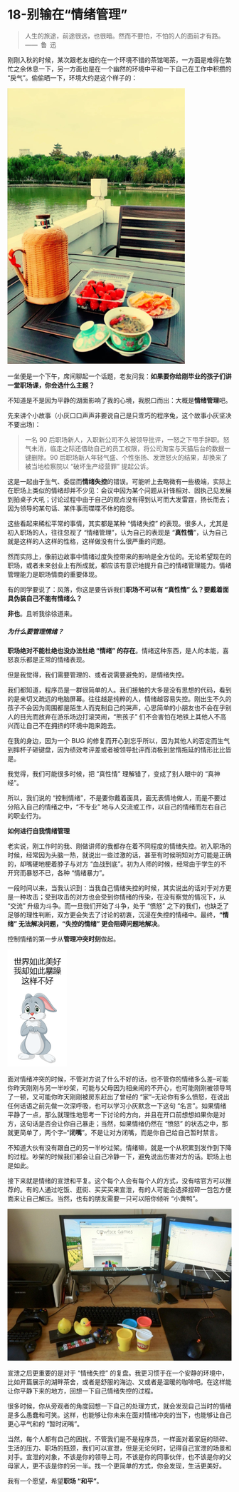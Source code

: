 # 18-**别输在“情绪管理”**

> 人生的旅途，前途很远，也很暗。然而不要怕，不怕的人的面前才有路。—— 鲁 迅

刚刚入秋的时候，某次跟老友相约在一个环境不错的茶馆喝茶，一方面是难得在繁忙之余休息一下，另一方面也是在一个幽然的环境中平和一下自己在工作中积攒的 “戾气”。偷偷晒一下，环境大约是这个样子的：

![图片描述](./assets/5e0eb46d00012d2203990618.png)

一坐便是一个下午，席间聊起一个话题，老友问我：**如果要你给刚毕业的孩子们讲一堂职场课，你会选什么主题？**

不知道是不是因为平静的湖面影响了我的心境，我脱口而出：大概是**情绪管理**吧。

先来讲个小故事（小灰口口声声非要说自己是只乖巧的程序兔，这个故事小灰坚决不要出场)：

> 一名 90 后职场新人，入职新公司不久被领导批评，一怒之下甩手辞职。怒气未消，临走之际还借助自己的员工权限，将公司淘宝与天猫后台的数据一键删除。90 后职场新人年轻气盛、个性张扬、发泄怒火的结果，却换来了被当地检察院以 “破坏生产经营罪” 提起公诉。

这是一起由于生气、委屈而**情绪失控**的错误。可能听上去略微有一些极端，实际上在职场上类似的情绪却并不少见：会议中因为某个问题从针锋相对、固执己见发展到拍桌子大吼；讨论过程中由于自己的观点没有得到认可而大发雷霆，扬长而去；因为领导的某句话、某件事而喋喋不休的抱怨。

这些看起来稀松平常的事情，其实都是某种 “情绪失控” 的表现。很多人，尤其是初入职场的人，往往忽视了 “情绪管理”，认为自己的表现是 “**真性情**”，认为自己就是这样的人这样的性格，这样做没有什么很严重的问题。

然而实际上，像前边故事中情绪过度失控带来的影响是全方位的。无论希望现在的职场，或者未来创业上有所成就，都应该有意识地提升自己的情绪管理能力。情绪管理能力是职场情商的重要体现。

有的同学要说了：风落，你这是要告诉我们**职场不可以有 “真性情” 么？要戴着面具伪装自己不能有情绪么？**

**非也**。且听我徐徐道来。

##### 为什么要管理情绪？

**职场绝对不能杜绝也没办法杜绝 “情绪” 的存在**。情绪这种东西，是人的本能，喜怒哀乐都是正常的情绪表现。

但是我觉得，我们需要管理的、或者说需要避免的，是情绪失控。

我们都知道，程序员是一群很简单的人。我们接触的大多是没有思想的代码，看到的是亲切又疏远的电脑屏幕。往往越是纯粹的人，情绪越容易失控。刚出生不久的孩子不会因为周围都是陌生人而克制自己的哭声，心思简单的小朋友也不会在乎别人的目光而放弃在游乐场边打滚哭闹，“熊孩子” 们不会害怕在地铁上其他人不高兴而让自己不在拥挤的环境中跑来跑去。

在我的身边，因为一个 BUG 的修复而开心到忘乎所以，因为其他人的否定而生气到摔杯子砸键盘，因为绩效考评差或者被领导批评而消极到怠惰拖延的情形比比皆是。

我觉得，我们可能很多时候，把 “真性情” 理解错了，变成了别人眼中的 “真神经”。

所以，我们说的 “控制情绪”，不是要你戴着面具，面无表情地做人，而是不要过分陷入自己的情绪之中，“不专业” 地与人交流或工作，以自己的情绪而左右自己的职业行为。

**如何进行自我情绪管理**

老实说，刚工作时的我、刚做讲师的我都存在着不同程度的情绪失控。初入职场的时候，经常因为头脑一热，就说出一些过激的话，甚至有时候明知对方可能是正确的，却嘴硬地梗着脖子与对方 “血战到底”。初为人师的时候，经常由于学生的不开窍而暴怒不已，各种 “情绪暴力”。

一段时间以来，当我认识到：当我自己情绪失控的时候，其实说出的话对于对方更是一种攻击；受到攻击的对方也会受到你情绪的传染，在没有察觉的情况下，从 “交流” 升级为斗争。而一旦我们开始了斗争，处于 “愤怒” 之下的我们，也缺乏了足够的理性判断，双方更会失去了讨论的初衷，沉浸在失控的情绪中。最终，**“情绪” 无法解决问题，“失控的情绪” 更会阻碍问题地解决**。

控制情绪的第一步从**管理冲突时刻**做起。



![图片描述](./assets/5e0eb373000167b901340263.png)

面对情绪冲突的时候，不管对方说了什么不好的话，也不管你的情绪多么差–可能你昨天刚刚与另一半吵架，可能与父母因为相亲闹的不开心，也可能刚刚被领导骂了一顿，又可能你昨天刚刚被房东赶出了曾经的 “家”–无论你有多么愤怒，在说出任何话语之前先做一次深呼吸，也可以学习小灰默念一下这句 “名言”。如果情绪平静了一点，那么就理性地思考一下讨论的方向，并且在开口前想想如果你是对方，这句话是否会让你自己暴走；当然，如果情绪仍然在 “愤怒” 的状态之中，那就更简单了，两个字–“**闭嘴**”。不是让对方闭嘴，而是你自己给自己暂时禁言。

不知道大伙有没有跟自己的另一半吵过架。情绪嘛，就是一个从积累到发作到下降的过程。吵架的时候我们都会让自己冷静一下，避免说出伤害对方的话。职场上也是如此。

接下来就是情绪的宣泄和平复。这个每个人会有每个人的方式，没有啥官方可以推荐的。有的人通过吃饭、逛街、买买买来宣泄，有的人可能会选择捏碎一包包方便面来让自己解压。当然，也有的朋友需要一只可以陪你倾听 “小黄鸭”。

![图片描述](./assets/5e0eb3a60001a8e307620514.png)

宣泄之后更重要的是对于 “情绪失控” 的复盘。我更习惯于在一个安静的环境中，比如开篇展示的湖畔茶舍，或者是舒服的海边、又或者是温暖的咖啡吧。在这样能让你平静下来的地方，回想一下自己情绪失控的过程。

很多时候，你从旁观者的角度回想一下自己的处理方式，就会发现自己当时的情绪是多么愚蠢和可笑。这样，也能够让你未来在面对情绪冲突的当下，也能够让自己更心平气和的 “暂时闭嘴”。

当然，每个人都有自己的困扰，不管我们是不是程序员，一样面对着家庭的琐碎、生活的压力、职场的瓶颈，我们可以宣泄，但是无论何时，记得自己宣泄的场景和对手。宣泄的对象，不该是你的领导上司，不该是你的同事伙伴，也不该是你的父母家人，更不该是你的另一半。找一个更简单的方式，你会发现，生活更美好。

我有一个愿望，希望**职场 “和平”**。